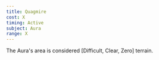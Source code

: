 ```yaml
---
title: Quagmire
cost: X
timing: Active
subject: Aura
range: X
---
```

The Aura's area is considered [Difficult, Clear, Zero] terrain.